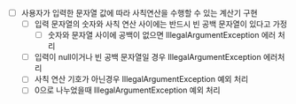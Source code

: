 - [ ] 사용자가 입력한 문자열 값에 따라 사칙연산을 수행할 수 있는 계산기 구현
  - [ ] 입력 문자열의 숫자와 사칙 연산 사이에는 반드시 빈 공백 문자열이 있다고 가정
    - [ ] 숫자와 문자열 사이에 공백이 없으면 IllegalArgumentException 에러 처리
  - [ ] 입력이 null이거나 빈 공백 문자열일 경우 IllegalArgumentException 에러처리
  - [ ] 사칙 연산 기호가 아닌경우 IllegalArgumentException 예외 처리
  - [ ] 0으로 나누었을때 IllegalArgumentException 예외 처리
